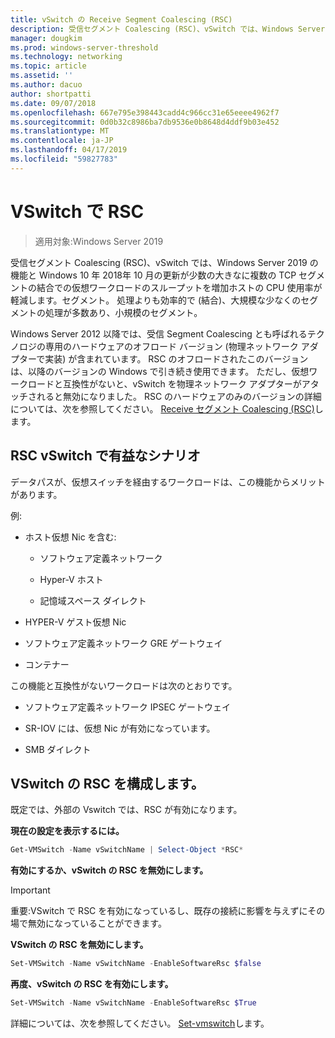 ```yaml
---
title: vSwitch の Receive Segment Coalescing (RSC)
description: 受信セグメント Coalescing (RSC)、vSwitch では、Windows Server 2019 の機能と Windows 10 年 2018年 10 月の更新が少数の大きなに複数の TCP セグメントの結合での仮想ワークロードのスループットを増加ホストの CPU 使用率が軽減します。セグメント。 処理よりも効率的で (結合)、大規模な少なくのセグメントの処理が多数あり、小規模のセグメント。
manager: dougkim
ms.prod: windows-server-threshold
ms.technology: networking
ms.topic: article
ms.assetid: ''
ms.author: dacuo
author: shortpatti
ms.date: 09/07/2018
ms.openlocfilehash: 667e795e398443cadd4c966cc31e65eeee4962f7
ms.sourcegitcommit: 0d0b32c8986ba7db9536e0b8648d4ddf9b03e452
ms.translationtype: MT
ms.contentlocale: ja-JP
ms.lasthandoff: 04/17/2019
ms.locfileid: "59827783"
---
```

# <a name="rsc-in-the-vswitch"></a>VSwitch で RSC
>適用対象:Windows Server 2019

受信セグメント Coalescing (RSC)、vSwitch では、Windows Server 2019 の機能と Windows 10 年 2018年 10 月の更新が少数の大きなに複数の TCP セグメントの結合での仮想ワークロードのスループットを増加ホストの CPU 使用率が軽減します。セグメント。 処理よりも効率的で (結合)、大規模な少なくのセグメントの処理が多数あり、小規模のセグメント。

Windows Server 2012 以降では、受信 Segment Coalescing とも呼ばれるテクノロジの専用のハードウェアのオフロード バージョン (物理ネットワーク アダプターで実装) が含まれています。 RSC のオフロードされたこのバージョンは、以降のバージョンの Windows で引き続き使用できます。 ただし、仮想ワークロードと互換性がないと、vSwitch を物理ネットワーク アダプターがアタッチされると無効になりました。 RSC のハードウェアのみのバージョンの詳細については、次を参照してください。 [Receive セグメント Coalescing (RSC)](https://docs.microsoft.com/previous-versions/windows/it-pro/windows-server-2012-R2-and-2012/hh997024(v=ws.11))します。

## <a name="scenarios-that-benefit-from-rsc-in-the-vswitch"></a>RSC vSwitch で有益なシナリオ

データパスが、仮想スイッチを経由するワークロードは、この機能からメリットがあります。

例:

-   ホスト仮想 Nic を含む:

    -   ソフトウェア定義ネットワーク

    -   Hyper-V ホスト

    -   記憶域スペース ダイレクト

-   HYPER-V ゲスト仮想 Nic

-   ソフトウェア定義ネットワーク GRE ゲートウェイ

-   コンテナー

この機能と互換性がないワークロードは次のとおりです。

-   ソフトウェア定義ネットワーク IPSEC ゲートウェイ

-   SR-IOV には、仮想 Nic が有効になっています。

-   SMB ダイレクト

## <a name="configure-rsc-in-the-vswitch"></a>VSwitch の RSC を構成します。


既定では、外部の Vswitch では、RSC が有効になります。

**現在の設定を表示するには。**

```PowerShell
Get-VMSwitch -Name vSwitchName | Select-Object *RSC*
```

**有効にするか、vSwitch の RSC を無効にします。**


>[!IMPORTANT]
>重要:VSwitch で RSC を有効になっているし、既存の接続に影響を与えずにその場で無効になっていることができます。


**VSwitch の RSC を無効にします。**

```PowerShell
Set-VMSwitch -Name vSwitchName -EnableSoftwareRsc $false
```

**再度、vSwitch の RSC を有効にします。**

```PowerShell
Set-VMSwitch -Name vSwitchName -EnableSoftwareRsc $True
```
詳細については、次を参照してください。 [Set-vmswitch](https://docs.microsoft.com/powershell/module/hyper-v/set-vmswitch?view=win10-ps)します。
